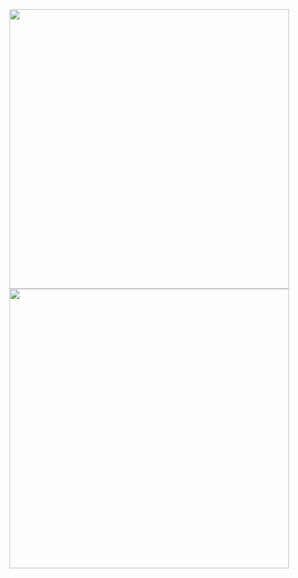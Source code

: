 <img src="https://github.com/DavidKuknishvili/J/assets/92639690/907a6798-a918-4d1b-9d32-293159bfe109" width="500">
<img src="https://user-images.githubusercontent.com/74038190/212748830-4c709398-a386-4761-84d7-9e10b98fbe6e.gif" width="500">


